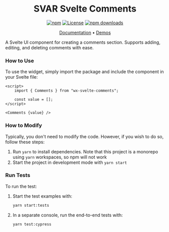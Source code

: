 <div align="center">

# SVAR Svelte Comments

[![npm](https://img.shields.io/npm/v/wx-svelte-comments.svg)](https://www.npmjs.com/package/wx-svelte-comments)
[![License](https://img.shields.io/github/license/svar-widgets/comments)](https://github.com/svar-widgets/comments/blob/main/license.txt)
[![npm downloads](https://img.shields.io/npm/dm/wx-svelte-comments.svg)](https://www.npmjs.com/package/wx-svelte-comments)

</div>

<div align="center">

[Documentation](https://docs.svar.dev/svelte/core/comments/) • [Demos](https://docs.svar.dev/svelte/core/samples-comments/#/base/willow)

</div>

A Svelte UI component for creating a comments section. Supports adding, editing, and deleting comments with ease.

### How to Use

To use the widget, simply import the package and include the component in your Svelte file:

```svelte
<script>
	import { Comments } from "wx-svelte-comments";

	const value = [];
</script>

<Comments {value} />
```

### How to Modify

Typically, you don't need to modify the code. However, if you wish to do so, follow these steps:

1. Run `yarn` to install dependencies. Note that this project is a monorepo using `yarn` workspaces, so npm will not work
2. Start the project in development mode with `yarn start`

### Run Tests

To run the test:

1. Start the test examples with:
    ```sh
    yarn start:tests
    ```
2. In a separate console, run the end-to-end tests with:
    ```sh
    yarn test:cypress
    ```
